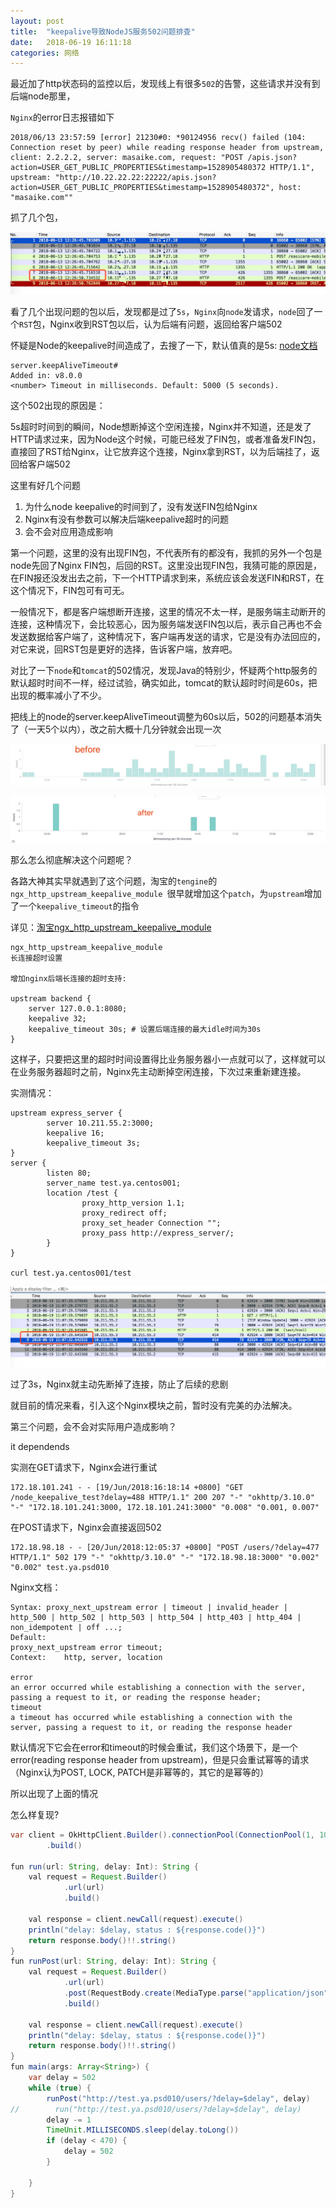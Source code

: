 ```yaml
---
layout: post
title:  "keepalive导致NodeJS服务502问题排查"
date:   2018-06-19 16:11:18
categories: 网络
---
```



最近加了http状态码的监控以后，发现线上有很多`502`的告警，这些请求并没有到后端node那里，

`Nginx`的error日志报错如下

```
2018/06/13 23:57:59 [error] 21230#0: *90124956 recv() failed (104: Connection reset by peer) while reading response header from upstream, client: 2.2.2.2, server: masaike.com, request: "POST /apis.json?action=USER_GET_PUBLIC_PROPERTIES&timestamp=1528905480372 HTTP/1.1", upstream: "http://10.22.22.22:22222/apis.json?action=USER_GET_PUBLIC_PROPERTIES&timestamp=1528905480372", host: "masaike.com""
```

抓了几个包，

![](/media/15293339434072/15293350477158.jpg)


看了几个出现问题的包以后，发现都是过了`5s`，`Nginx`向`node`发请求，`node`回了一个`RST`包，Nginx收到RST包以后，认为后端有问题，返回给客户端502

怀疑是Node的keepalive时间造成了，去搜了一下，默认值真的是5s: [node文档](https://nodejs.org/api/http.html#http_request_settimeout_timeout_callback)

```
server.keepAliveTimeout#
Added in: v8.0.0
<number> Timeout in milliseconds. Default: 5000 (5 seconds).
```

这个502出现的原因是：

5s超时时间到的瞬间，Node想断掉这个空闲连接，Nginx并不知道，还是发了HTTP请求过来，因为Node这个时候，可能已经发了FIN包，或者准备发FIN包，直接回了RST给Nginx，让它放弃这个连接，Nginx拿到RST，以为后端挂了，返回给客户端502


这里有好几个问题
1. 为什么node keepalive的时间到了，没有发送FIN包给Nginx
2. Nginx有没有参数可以解决后端keepalive超时的问题
3. 会不会对应用造成影响

第一个问题，这里的没有出现FIN包，不代表所有的都没有，我抓的另外一个包是node先回了Nginx FIN包，后回的RST。这里没出现FIN包，我猜可能的原因是，在FIN报还没发出去之前，下一个HTTP请求到来，系统应该会发送FIN和RST，在这个情况下，FIN包可有可无。

一般情况下，都是客户端想断开连接，这里的情况不太一样，是服务端主动断开的连接，这种情况下，会比较恶心，因为服务端发送FIN包以后，表示自己再也不会发送数据给客户端了，这种情况下，客户端再发送的请求，它是没有办法回应的，对它来说，回RST包是更好的选择，告诉客户端，放弃吧。

对比了一下`node`和`tomcat`的502情况，发现Java的特别少，怀疑两个http服务的默认超时时间不一样，经过试验，确实如此，tomcat的默认超时时间是60s，把出现的概率减小了不少。

把线上的node的server.keepAliveTimeout调整为60s以后，502的问题基本消失了（一天5个以内），改之前大概十几分钟就会出现一次

![](/media/15293339434072/15293783802240.jpg)


![](/media/15293339434072/15293783454467.jpg)


那么怎么彻底解决这个问题呢？

各路大神其实早就遇到了这个问题，淘宝的`tengine`的`ngx_http_upstream_keepalive_module
`很早就增加这个`patch`，为`upstream`增加了一个`keepalive_timeout`的指令

详见：[淘宝ngx_http_upstream_keepalive_module](http://tengine.taobao.org/document_cn/http_upstream_keepalive_timeout_cn.html)

```
ngx_http_upstream_keepalive_module
长连接超时设置

增加nginx后端长连接的超时支持:

upstream backend {
    server 127.0.0.1:8080;
    keepalive 32;
    keepalive_timeout 30s; # 设置后端连接的最大idle时间为30s
}
```

这样子，只要把这里的超时时间设置得比业务服务器小一点就可以了，这样就可以在业务服务器超时之前，Nginx先主动断掉空闲连接，下次过来重新建连接。

实测情况：

```
upstream express_server {
        server 10.211.55.2:3000;
        keepalive 16;
        keepalive_timeout 3s;
}
server {
        listen 80;
        server_name test.ya.centos001;
        location /test {
                proxy_http_version 1.1;
                proxy_redirect off;
                proxy_set_header Connection "";
                proxy_pass http://express_server/;
        }
}

curl test.ya.centos001/test
```


![](/media/15293339434072/15293777948818.jpg)


过了3s，Nginx就主动先断掉了连接，防止了后续的悲剧

就目前的情况来看，引入这个Nginx模块之前，暂时没有完美的办法解决。


第三个问题，会不会对实际用户造成影响？

it dependends

实测在GET请求下，Nginx会进行重试

```
172.18.101.241 - - [19/Jun/2018:16:18:14 +0800] "GET /node_keepalive_test?delay=488 HTTP/1.1" 200 207 "-" "okhttp/3.10.0" "-" "172.18.101.241:3000, 172.18.101.241:3000" "0.008" "0.001, 0.007"
```

在POST请求下，Nginx会直接返回502

```
172.18.98.18 - - [20/Jun/2018:12:05:37 +0800] "POST /users/?delay=477 HTTP/1.1" 502 179 "-" "okhttp/3.10.0" "-" "172.18.98.18:3000" "0.002" "0.002" test.ya.psd010
```

Nginx文档：

```
Syntax: proxy_next_upstream error | timeout | invalid_header | http_500 | http_502 | http_503 | http_504 | http_403 | http_404 | non_idempotent | off ...;
Default:    
proxy_next_upstream error timeout;
Context:    http, server, location

error
an error occurred while establishing a connection with the server, passing a request to it, or reading the response header;
timeout
a timeout has occurred while establishing a connection with the server, passing a request to it, or reading the response header
```

默认情况下它会在error和timeout的时候会重试，我们这个场景下，是一个error(reading response header from upstream)，但是只会重试幂等的请求（Nginx认为POST, LOCK, PATCH是非幂等的，其它的是幂等的）

所以出现了上面的情况

怎么样复现?

```java
var client = OkHttpClient.Builder().connectionPool(ConnectionPool(1, 10, TimeUnit.MINUTES))
        .build()

fun run(url: String, delay: Int): String {
    val request = Request.Builder()
            .url(url)
            .build()

    val response = client.newCall(request).execute()
    println("delay: $delay, status : ${response.code()}")
    return response.body()!!.string()
}
fun runPost(url: String, delay: Int): String {
    val request = Request.Builder()
            .url(url)
            .post(RequestBody.create(MediaType.parse("application/json"), "{}"))
            .build()

    val response = client.newCall(request).execute()
    println("delay: $delay, status : ${response.code()}")
    return response.body()!!.string()
}
fun main(args: Array<String>) {
    var delay = 502
    while (true) {
        runPost("http://test.ya.psd010/users/?delay=$delay", delay)
//        run("http://test.ya.psd010/users/?delay=$delay", delay)
        delay -= 1
        TimeUnit.MILLISECONDS.sleep(delay.toLong())
        if (delay < 470) {
            delay = 502
        }

    }
}
```